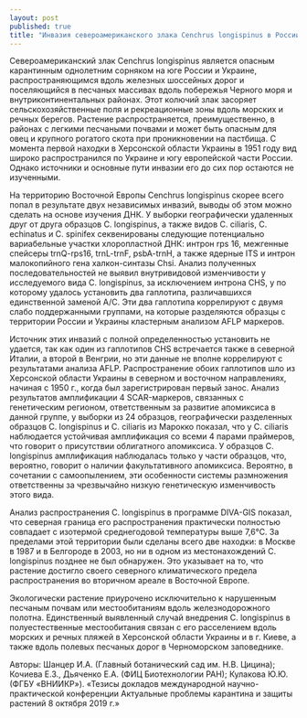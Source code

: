 ```yaml
---
layout: post
published: true
title: "Инвазия североамериканского злака Cenchrus longispinus в России и Украине"
---
```


Североамериканский злак Cenchrus longispinus является опасным карантинным однолетним сорняком на юге России и Украине, распространяющимся вдоль железных  шоссейных дорог и поселяющийся в песчаных массивах вдоль побережья Черного моря и внутриконтинентальных районах. Этот колючий злак засоряет сельскохозяйственные поля и рекреационные зоны вдоль морских и речных берегов. Растение распространяется, преимущественно, в районах с легкими песчаными почвами и может быть опасным для овец и крупного рогатого скота при проникновении на пастбища. С момента первой находки в Херсонской области Украины в 1951 году вид широко распространился по Украине и югу европейской части России. Однако источники и основные пути инвазии его до сих пор остаются не изученными.

На территорию Восточной Европы Cenchrus longispinus скорее всего попал в результате двух независимых инвазий, выводы об этом можно сделать на основе изучения ДНК. У выборки географически удаленных друг от друга образцов C. longispinus, а также видов С. ciliaris, С. echinatus и С. spinifex секвенированы следующие потенциально вариабельные участки хлоропластной ДНК: интрон rps 16, межгенные спейсеры trnQ-rps16, trnL-trnF, psbA-trnH, а также ядерные ITS и интрон малокопийного гена халкон-синтазы Chsi. Анализ полученных последовательностей не выявил внутривидовой изменчивости у исследуемого вида С. longispinus, за исключением интрона CHS, у по которому удалось установить два гаплотипа, различавшихся единственной заменой А/С. Эти два гаплотипа коррелируют с двумя слабо поддержанными группами, на которые разделяются образцы с территории России и Украины кластерным анализом AFLP маркеров.

Источник этих инвазий с полной определенностью установить не удается, так как один из гаплотипов CHS встречается также в северной Италии, а второй в Венгрии, но эти данные не вполне коррелируют с результатами анализа AFLP. Распространение обоих гаплотипов шло из Херсонской области Украины в северном и восточном направлениях, начиная с 1950 г., когда был зарегистрирован первый занос. Анализ результатов амплификации 4 SCAR-маркеров, связанных с генетическим регионом, ответственным за развитие апомиксиса в данной группе, у выборки из 24 образцов, географически разделенных образцов С. longispinus и С. ciliaris из Марокко показал, что у С. ciliaris наблюдается устойчивая амплификация со всеми 4 парами праймеров, что говорит о присутствии облигатного апомиксиса. У образцов С. longispinus амплификация наблюдалась только у части образцов, что, вероятно, говорит о наличии факультативного апомиксиса. Вероятно, в сочетании с самоопылением, эти особенности системы размножения ответственны за чрезвычайно низкую генетическую изменчивость этого вида.

Анализ распространения С. longispinus в программе DIVA-GIS показал, что северная граница его распространения практически полностью совпадает с изотермой среднегодовой температуры выше 7,6°С. За пределами этой территории были сделаны всего две находки: в Москве в 1987 и в Белгороде в 2003, но ни в одном из местонахождений С. longispinus позднее не был обнаружен. Это указывает на то, что растение достигло своего северного климатического предела распространения во вторичном ареале в Восточной Европе.

Экологически растение приурочено исключительно к нарушенным песчаным почвам или местообитаниям вдоль железнодорожного полотна. Единственный выявленный случай внедрения С. longispinus в полуестественные местообитания связан с его расселением вдоль морских и речных пляжей в Херсонской области Украины и в г. Киеве, а также вдоль полевых песчаных дорог в Черноморском заповеднике.

Авторы: Шанцер И.А. (Главный ботанический сад им. Н.В. Цицина); Кочиева Е.З., Дьяченко Е.А. (ФИЦ Биотехнологии РАН); Кулакова Ю.Ю. (ФГБУ «ВНИИКР»).
«Тезисы докладов международной научно-практической конференции Актуальные проблемы карантина и защиты растений 8 октября 2019 г.»
